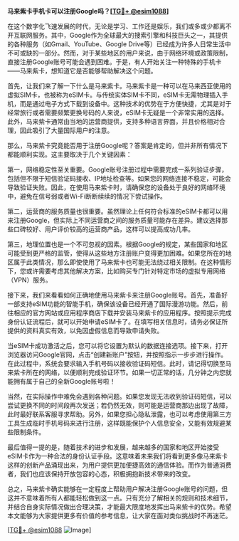 **马来紫卡手机卡可以注册Google吗？[[TG💪+ @esim1088](https://t.me/s/esim1088)]**

在这个数字化飞速发展的时代，无论是学习、工作还是娱乐，我们或多或少都离不开互联网服务。其中，Google作为全球最大的搜索引擎和科技巨头之一，其提供的各种服务（如Gmail、YouTube、Google Drive等）已经成为许多人日常生活中不可或缺的一部分。然而，对于某些地区的用户来说，由于网络环境或政策限制，直接注册Google账号可能会遇到困难。于是，有人开始关注一种特殊的手机卡——马来紫卡，想知道它是否能够帮助解决这个问题。

首先，让我们来了解一下什么是马来紫卡。马来紫卡是一种可以在马来西亚使用的虚拟SIM卡，也被称为eSIM卡。与传统实体SIM卡不同，eSIM卡无需物理插入手机，而是通过电子方式下载到设备中。这种技术的优势在于方便快捷，尤其是对于经常旅行或者需要频繁更换号码的人来说，eSIM卡无疑是一个非常实用的选择。此外，马来紫卡通常由当地的运营商提供，支持多种语言界面，并且价格相对合理，因此吸引了大量国际用户的注意。

那么，马来紫卡究竟能否用于注册Google呢？答案是肯定的，但并非所有情况下都能顺利实现。这主要取决于几个关键因素：

第一，网络稳定性至关重要。Google账号注册过程中需要完成一系列验证步骤，包括但不限于短信验证码接收、IP地址检查等。如果您的网络连接不稳定，可能会导致验证失败。因此，在使用马来紫卡时，请确保您的设备处于良好的网络环境中，避免在信号弱或者Wi-Fi断断续续的情况下尝试操作。

第二，运营商的服务质量也很重要。虽然理论上任何符合标准的eSIM卡都可以用来注册Google，但实际上不同运营商之间的服务质量可能存在差异。建议选择那些口碑较好、用户评价较高的运营商产品，这样可以提高成功几率。

第三，地理位置也是一个不可忽视的因素。根据Google的规定，某些国家和地区可能受到更严格的监管，使得从这些地方注册账户变得更加困难。如果您所在的地区属于此类情况，那么即使使用了马来紫卡也可能无法绕过相关限制。在这种情形下，您或许需要考虑其他解决方案，比如购买专门针对特定市场的虚拟专用网络（VPN）服务。

接下来，我们来看看如何正确地使用马来紫卡来注册Google账号。首先，准备好一部支持eSIM功能的智能手机，确保该设备已经开通了国际漫游功能。然后，前往相应的官方网站或应用程序商店下载并安装马来紫卡的应用程序。按照提示完成身份认证流程后，就可以开始申请eSIM卡了。在填写相关信息时，请务必保证所提供的资料真实有效，以免因虚假信息而导致申请失败。

当eSIM卡成功激活之后，您可以将它设置为默认的数据连接选项。接下来，打开浏览器访问Google官网，点击“创建新账户”按钮，并按照指示一步步进行操作。在此过程中，系统会要求输入手机号码以接收验证码短信。此时，请记得切换至马来紫卡所在的网络，以便顺利完成验证环节。如果一切正常的话，几分钟之内您就能拥有属于自己的全新Google账号啦！

当然，在实际操作中难免会遇到各种问题。如果您发现无法收到验证码短信，可以尝试更换不同的时间段再次发送；若仍然无效，则可能是运营商那边出现了故障，此时最好联系客服寻求帮助。另外，如果您担心隐私泄露，也可以考虑使用第三方工具生成临时手机号码来进行注册，这样既能保护个人信息安全，又能有效规避某些限制条件。

最后值得一提的是，随着技术的进步和发展，越来越多的国家和地区开始接受eSIM卡作为一种合法的身份认证手段。这意味着未来我们将看到更多像马来紫卡这样的创新产品涌现出来，为用户提供更加便捷高效的通信体验。而作为普通消费者，我们也应该保持开放包容的心态，积极拥抱新技术带来的改变。

总之，马来紫卡确实能够在一定程度上帮助用户解决注册Google账号的问题，但这并不意味着所有人都能轻松做到这一点。只有充分了解相关的规则和技术细节，并结合自身实际情况做出合理决策，才能最大限度地发挥出马来紫卡的优势。希望本文能够为大家提供更多有价值的参考信息，让大家在面对类似挑战时不再迷茫。

[[TG💪+ @esim1088](https://t.me/s/esim1088) ![Image](https://i.postimg.cc/4NQfJmqS/Snipaste-2025-05-13-00-14-12.png)]